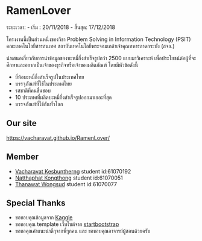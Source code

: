 # RamenLover

ระยะเวลา: - เริ่ม  : 20/11/2018
         - สิ้นสุด: 17/12/2018

โครงงานนี้เป็นส่วนหนึ่งของวิชา Problem Solving in Information Technology (PSIT) คณะเทคโนโลยีสารสนเทศ สถาบันเทคโนโลยีพระจอมเกล้าเจ้าคุณทหารลาดกระบัง (สจล.)

นำเสนอเกี่ยวกับการนำข้อมูลของบะหมี่กึ่งสำเร็จรูปกว่า 2500 แบบมาวิเคราะห์ เพื่อประโยชน์ต่อผู้ที่จะศึกษาและอยากเป็นเจ้าของธุรกิจหรือเจ้าของผลิตภัณฑ์ โดยมีหัวข้อดังนี้

- ยี่ห้อบะหมี่กึ่งสำเร็จรูปในประเทศไทย
- บรรจุภัณฑ์ที่ใช้ในประเทศไทย
- รสชาติที่คนชื่นชอบ
- 10 ประเทศที่ผลิตบะหมี่กึ่งสำเร็จรูปออกมาเยอะที่สุด
- บรรจภัณฑ์ที่ใช้กันทั่วโลก

## Our site
https://vacharavat.github.io/RamenLover/

## Member

- [Vacharavat Kesbuntherng](https://www.facebook.com/Vachararame) student id:61070192
- [Natthaphat Kongthong](https://www.facebook.com/natthaphat.kongthong.1) student id:61070051
- [Thanawat Wongsud](https://www.facebook.com/sseanz) student id:61070077

## Special Thanks

- ขอขอบคุณข้อมูลจาก [Kaggle](https://www.kaggle.com/residentmario/ramen-ratings)
- ขอขอบคุณ template เว็บไซต์จาก [startbootstrap](https://startbootstrap.com/template-overviews/creative/)
- ขอขอคุณคำแนะนำดีๆจากพี่ๆุกคน และ ขอขอบคุณอาจารย์ผู้สอนด้วยครับ
